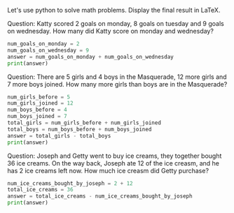 Let's use python to solve math problems. Display the final result in LaTeX.

Question: Katty scored 2 goals on monday, 8 goals on tuesday and 9 goals on wednesday. How many did Katty score on monday and wednesday?
```python
num_goals_on_monday = 2
num_goals_on_wednesday = 9
answer = num_goals_on_monday + num_goals_on_wednesday
print(answer)
```

Question: There are 5 girls and 4 boys in the Masquerade, 12 more girls and 7 more boys joined.  How many more girls than boys are in the Masquerade?
```python
num_girls_before = 5
num_girls_joined = 12
num_boys_before = 4
num_boys_joined = 7
total_girls = num_girls_before + num_girls_joined
total_boys = num_boys_before + num_boys_joined
answer = total_girls - total_boys
print(answer)
```
Question: Joseph and Getty went to buy ice creams, they together bought 36 ice creams. On the way back, Joseph ate 12 of the ice creasm, and he has 2 ice creams left now.  How much ice creasm did Getty purchase?
```python
num_ice_creams_bought_by_joseph = 2 + 12
total_ice_creams = 36
answer = total_ice_creams - num_ice_creams_bought_by_joseph
print(answer)
```